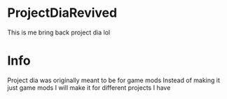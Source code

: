 # ProjectDiaRevived
This is me bring back project dia lol

# Info
Project dia was originally meant to be for game mods
Instead of making it just game mods I will make it for different projects I have
